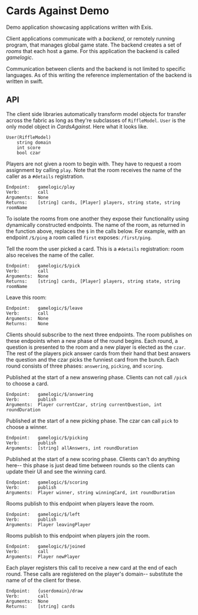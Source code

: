# Cards Against Demo

Demo application showcasing applications written with Exis. 

Client applications communicate with a *backend*, or remotely running program, that manages global game state. The backend creates a set of *rooms* that each host a game. For this application the backend is called *gamelogic*.

Communication between clients and the backend is not limited to specific languages. As of this writing the reference implementation of the backend is written in swift. 

## API

The client side libraries automatically transform model objects for transfer across the fabric as long as they're subclasses of `RiffleModel`. `User` is the only model object in *CardsAgainst*. Here what it looks like. 

```text
User(RiffleModel)
    string domain
    int score
    bool czar
```


Players are not given a room to begin with. They have to request a room  assignment by calling `play`. Note that the room receives the name of the caller as a `#details` registration.

```
Endpoint:   gamelogic/play
Verb:       call
Arguments:  None
Returns:    [string] cards, [Player] players, string state, string roomName
```

To isolate the rooms from one another they expose their functionality using dynamically constructed endpoints. The name of the room, as returned in the function above, replaces the `$` in the calls below. For example, with an endpoint `/$/ping` a room called `first` exposes: `/first/ping`.

Tell the room the user picked a card. This is a `#details` registration: room also receives the name of the caller.

```
Endpoint:   gamelogic/$/pick
Verb:       call
Arguments:  None
Returns:    [string] cards, [Player] players, string state, string roomName
```

Leave this room:

```
Endpoint:   gamelogic/$/leave
Verb:       call
Arguments:  None
Returns:    None
```

Clients should subscribe to the next three endpoints. The room publishes on these endpoints when a new phase of the round begins. Each round, a question is presented to the room and a new player is elected as the `czar`. The rest of the players pick answer cards from their hand that best answers the question and the czar picks the funniest card from the bunch. Each round consists of three phases: `answering`, `picking`, and `scoring`. 

Published at the start of a new answering phase. Clients can not call `/pick` to choose a card. 

```
Endpoint:   gamelogic/$/answering
Verb:       publish
Arguments:  Player currentCzar, string currentQuestion, int roundDuration
```

Published at the start of a new picking phase. The czar can call `pick` to choose a winner. 

```
Endpoint:   gamelogic/$/picking
Verb:       publish
Arguments:  [string] allAnswers, int roundDuration
```

Published at the start of a new scoring phase. Clients can't do anything here-- this phase is just dead time between rounds so the clients can update their UI and see the winning card.

```
Endpoint:   gamelogic/$/scoring
Verb:       publish
Arguments:  Player winner, string winningCard, int roundDuration
```

Rooms publish to this endpoint when players leave the room. 

```
Endpoint:   gamelogic/$/left
Verb:       publish
Arguments:  Player leavingPlayer
```

Rooms publish to this endpoint when players join the room. 

```
Endpoint:   gamelogic/$/joined
Verb:       call
Arguments:  Player newPlayer
```

Each player registers this call to receive a new card at the end of each round. These calls are registered on the player's domain-- substitute the name of of the client for these.

```
Endpoint:   {userdomain}/draw
Verb:       call
Arguments:  None
Returns:    [string] cards
```
